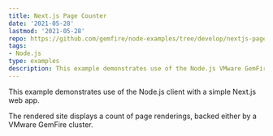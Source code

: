 ```yaml
---
title: Next.js Page Counter
date: '2021-05-28'
lastmod: '2021-05-28'
repo: https://github.com/gemfire/node-examples/tree/develop/nextjs-page-counter
tags:
- Node.js
type: examples
description: This example demonstrates use of the Node.js VMware GemFire client with a simple Next.js web app by displaying a count of page renderings.
---
```


This example demonstrates use of the Node.js client with a simple Next.js web app.

The rendered site displays a count of page renderings, backed either by a VMware GemFire cluster.